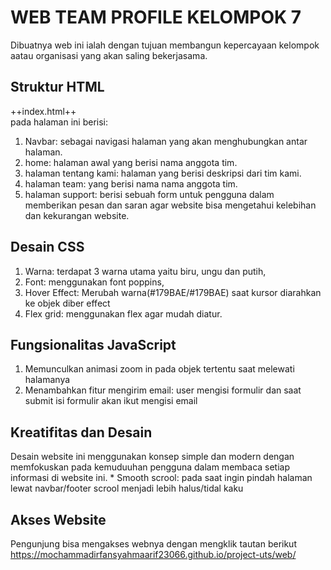 <h1>WEB TEAM PROFILE KELOMPOK 7</h1>
Dibuatnya web ini ialah dengan tujuan membangun kepercayaan kelompok aatau organisasi yang akan saling bekerjasama.

<h2>Struktur HTML</h2>
++index.html++
<br>
pada halaman ini berisi:
<ol>
<li>Navbar: sebagai navigasi halaman yang akan menghubungkan antar halaman.</li>
<li>home: halaman awal yang berisi nama anggota tim.</li>
<li>halaman tentang kami: halaman yang berisi deskripsi dari tim kami.</li>
<li>halaman team: yang berisi nama nama anggota tim.</li>
<li>halaman support: berisi sebuah form untuk pengguna dalam memberikan pesan dan saran agar website bisa mengetahui kelebihan dan kekurangan website.</li>
</ol>

<h2>Desain CSS</h2>
<ol>
<li>Warna: terdapat 3 warna utama yaitu biru, ungu dan putih,</li>
<li>Font: menggunakan font poppins,</li>
<li>Hover Effect: Merubah warna(#179BAE/#179BAE) saat kursor diarahkan ke objek diber effect</li>
<li>Flex grid: menggunakan flex agar mudah diatur.</li>
</ol>

<h2>Fungsionalitas JavaScript</h2>
<ol>
<li>Memunculkan animasi zoom in pada objek tertentu saat melewati halamanya</li>
<li>Menambahkan fitur mengirim email: user mengisi formulir dan saat submit isi formulir akan ikut mengisi email</li>
</ol>

<h2>Kreatifitas dan Desain</h2>
Desain website ini menggunakan konsep simple dan modern dengan memfokuskan pada kemuduuhan pengguna dalam membaca setiap informasi di website ini.
* Smooth scrool: pada saat ingin pindah halaman lewat navbar/footer scrool menjadi lebih halus/tidal kaku

<h2>Akses Website</h2>
Pengunjung bisa mengakses webnya dengan mengklik tautan berikut
<a href="https://mochammadirfansyahmaarif23066.github.io/project-uts/web/">https://mochammadirfansyahmaarif23066.github.io/project-uts/web/</a>
